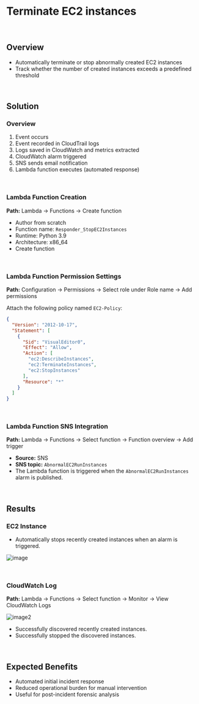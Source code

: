 # Terminate EC2 instances

<br>

## Overview
- Automatically terminate or stop abnormally created EC2 instances
- Track whether the number of created instances exceeds a predefined threshold

<br>

## Solution
### Overview

1. Event occurs
2. Event recorded in CloudTrail logs
3. Logs saved in CloudWatch and metrics extracted
4. CloudWatch alarm triggered
5. SNS sends email notification
6. Lambda function executes (automated response)

<br>

### Lambda Function Creation

**Path:** Lambda → Functions → Create function

- Author from scratch
- Function name: `Responder_StopEC2Instances`
- Runtime: Python 3.9
- Architecture: x86_64
- Create function

<br>

### Lambda Function Permission Settings

**Path:** Configuration → Permissions → Select role under Role name → Add permissions

Attach the following policy named `EC2-Policy`:

```json
{
  "Version": "2012-10-17",
  "Statement": [
    {
      "Sid": "VisualEditor0",
      "Effect": "Allow",
      "Action": [
        "ec2:DescribeInstances",
        "ec2:TerminateInstances",
        "ec2:StopInstances"
      ],
      "Resource": "*"
    }
  ]
}
```

<br>

### Lambda Function SNS Integration

**Path:** Lambda → Functions → Select function → Function overview → Add trigger

- **Source:** SNS
- **SNS topic:** `AbnormalEC2RunInstances`
- The Lambda function is triggered when the `AbnormalEC2RunInstances` alarm is published.

<br>

## Results
### EC2 Instance
- Automatically stops recently created instances when an alarm is triggered.

![image](https://github.com/user-attachments/assets/831498fa-6432-4091-8dc7-c751e91c2900)


<br>

### CloudWatch Log
**Path:** Lambda → Functions → Select function → Monitor → View CloudWatch Logs

![image2](https://github.com/user-attachments/assets/6d7db2b4-c451-4fb1-bb83-580203abbd94)

- Successfully discovered recently created instances.
- Successfully stopped the discovered instances.

<br>

## Expected Benefits
- Automated initial incident response
- Reduced operational burden for manual intervention
- Useful for post-incident forensic analysis